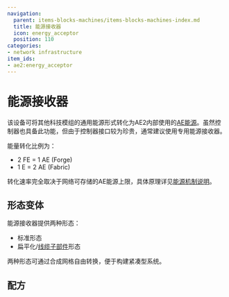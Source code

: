 ```yaml
---
navigation:
  parent: items-blocks-machines/items-blocks-machines-index.md
  title: 能源接收器
  icon: energy_acceptor
  position: 110
categories:
- network infrastructure
item_ids:
- ae2:energy_acceptor
---
```


# 能源接收器

<Row gap="20">
<BlockImage id="energy_acceptor" scale="8" /> 

<GameScene zoom="8" background="transparent">
  <ImportStructure src="../assets/blocks/cable_energy_acceptor.snbt" />
</GameScene>
</Row>

该设备可将其他科技模组的通用能源形式转化为AE2内部使用的[AE能源](../ae2-mechanics/energy.md)。虽然<ItemLink id="controller" />控制器也具备此功能，但由于控制器接口较为珍贵，通常建议使用专用能源接收器。

能量转化比例为：
*   2 FE = 1 AE (Forge)
*   1 E  = 2 AE (Fabric)

转化速率完全取决于网络可存储的AE能源上限，具体原理详见[能源机制说明](../ae2-mechanics/energy.md)。

## 形态变体

能源接收器提供两种形态：
- 标准形态
- 扁平化/[线缆子部件](../ae2-mechanics/cable-subparts.md)形态

两种形态可通过合成网格自由转换，便于构建紧凑型系统。

## 配方

<RecipeFor id="energy_acceptor" />

<RecipeFor id="cable_energy_acceptor" />